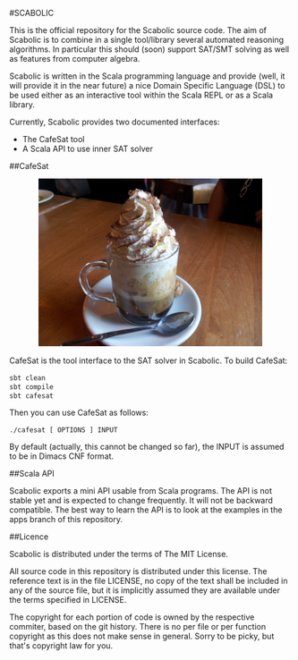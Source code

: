 #SCABOLIC

This is the official repository for the Scabolic source code. The aim of
Scabolic is to combine in a single tool/library several automated reasoning
algorithms. In particular this should (soon) support SAT/SMT solving as well as
features from computer algebra.

Scabolic is written in the Scala programming language and provide (well, it
will provide it in the near future) a nice Domain Specific Language (DSL) to be
used either as an interactive tool within the Scala REPL or as a Scala library.

Currently, Scabolic provides two documented interfaces:

- The CafeSat tool
- A Scala API to use inner SAT solver

##CafeSat

<p align="center">
  <img height="300px" src="/logo/cafesat2.jpg" />
</p>

CafeSat is the tool interface to the SAT solver in Scabolic. To build CafeSat:

    sbt clean
    sbt compile
    sbt cafesat

Then you can use CafeSat as follows:

    ./cafesat [ OPTIONS ] INPUT

By default (actually, this cannot be changed so far), the INPUT is assumed to
be in Dimacs CNF format.

##Scala API

Scabolic exports a mini API usable from Scala programs. The API is not stable
yet and is expected to change frequently. It will not be backward compatible.
The best way to learn the API is to look at the examples in the apps branch of
this repository.

##Licence

Scabolic is distributed under the terms of The MIT License.

All source code in this repository is distributed under this license. The
reference text is in the file LICENSE, no copy of the text shall be included in
any of the source file, but it is implicitly assumed they are available under
the terms specified in LICENSE.

The copyright for each portion of code is owned by the respective commiter, 
based on the git history. There
is no per file or per function copyright as this does not make sense in general.
Sorry to be picky, but that's copyright law for you.

